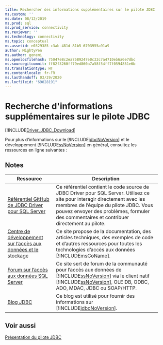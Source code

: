 ```yaml
---
title: Rechercher des informations supplémentaires sur le pilote JDBC | Microsoft Docs
ms.custom: ''
ms.date: 08/12/2019
ms.prod: sql
ms.prod_service: connectivity
ms.reviewer: ''
ms.technology: connectivity
ms.topic: conceptual
ms.assetid: e0329385-c3ab-481d-81b5-6703955a91a9
author: MightyPen
ms.author: genemi
ms.openlocfilehash: 75047e8c2ea7589247e0c32c7a4710eb6a6e7dbc
ms.sourcegitcommit: ff82f3260ff79ed860a7a58f54ff7f0594851e6b
ms.translationtype: HT
ms.contentlocale: fr-FR
ms.lasthandoff: 03/29/2020
ms.locfileid: "69028191"
---
```

# <a name="finding-additional-jdbc-driver-information"></a>Recherche d'informations supplémentaires sur le pilote JDBC

[!INCLUDE[Driver_JDBC_Download](../../includes/driver_jdbc_download.md)]

  Pour plus d’informations sur le [!INCLUDE[jdbcNoVersion](../../includes/jdbcnoversion_md.md)] et le développement [!INCLUDE[ssNoVersion](../../includes/ssnoversion-md.md)] en général, consultez les ressources en ligne suivantes :  
  
## <a name="remarks"></a>Notes  
  
|Ressource|Description|  
|--------------|-----------------|  
|[Référentiel GitHub de JDBC Driver pour SQL Server](https://github.com/microsoft/mssql-jdbc)|Ce référentiel contient le code source de JDBC Driver pour SQL Server. Utilisez ce site pour interagir directement avec les membres de l’équipe du pilote JDBC. Vous pouvez envoyer des problèmes, formuler des commentaires et contribuer directement au pilote.|
|[Centre de développement sur l’accès aux données et le stockage](https://go.microsoft.com/fwlink?linkid=4173)|Ce site propose de la documentation, des articles techniques, des exemples de code et d’autres ressources pour toutes les technologies d’accès aux données [!INCLUDE[msCoName](../../includes/msconame_md.md)].|  
|[Forum sur l’accès aux données SQL Server](https://go.microsoft.com/fwlink/?LinkId=70651)|Ce site sert de forum de la communauté pour l’accès aux données de [!INCLUDE[ssNoVersion](../../includes/ssnoversion-md.md)] via le client natif [!INCLUDE[ssNoVersion](../../includes/ssnoversion-md.md)], OLE DB, ODBC, ADO, MDAC, JDBC ou SOAP/HTTP.|  
|[Blog JDBC](https://go.microsoft.com/fwlink/?LinkId=124746)|Ce blog est utilisé pour fournir des informations sur [!INCLUDE[jdbcNoVersion](../../includes/jdbcnoversion_md.md)].|  
  
## <a name="see-also"></a>Voir aussi  

 [Présentation du pilote JDBC](../../connect/jdbc/overview-of-the-jdbc-driver.md)  
